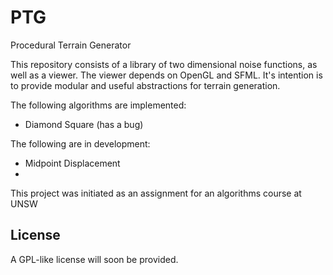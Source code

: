 PTG
===

Procedural Terrain Generator

This repository consists of a library of two dimensional noise functions, as well as a viewer. The viewer depends on OpenGL and SFML.
It's intention is to provide modular and useful abstractions for terrain generation.

The following algorithms are implemented:
* Diamond Square (has a bug)

The following are in development:
* Midpoint Displacement
* 

This project was initiated as an assignment for an algorithms course at UNSW


License
-------

A GPL-like license will soon be provided.
